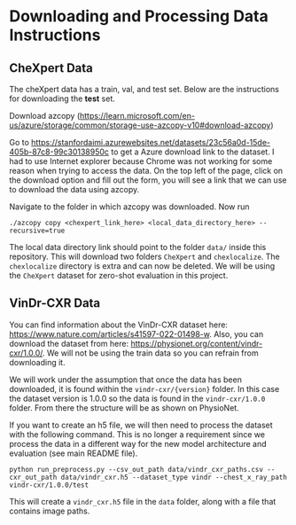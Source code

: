 # Downloading and Processing Data Instructions

## CheXpert Data

The cheXpert data has a train, val, and test set. Below are the instructions for downloading the **test** set.

Download azcopy (https://learn.microsoft.com/en-us/azure/storage/common/storage-use-azcopy-v10#download-azcopy)

Go to https://stanfordaimi.azurewebsites.net/datasets/23c56a0d-15de-405b-87c8-99c30138950c to get a Azure download link to the dataset. I had to use Internet explorer because Chrome was not working for some reason when trying to access the data. On the top left of the page, click on the download option and fill out the form, you will see a link that we can use to download the data using azcopy.

Navigate to the folder in which azcopy was downloaded. Now run

```
./azcopy copy <chexpert_link_here> <local_data_directory_here> --recursive=true
```

The local data directory link should point to the folder `data/` inside this repository. This will download two folders `CheXpert` and `chexlocalize`. The `chexlocalize` directory is extra and can now be deleted. We will be using the `CheXpert` dataset for zero-shot evaluation in this project.

## VinDr-CXR Data

You can find information about the VinDr-CXR dataset here: https://www.nature.com/articles/s41597-022-01498-w. Also, you can download the dataset from here: https://physionet.org/content/vindr-cxr/1.0.0/. We will not be using the train data so you can refrain from downloading it. 

We will work under the assumption that once the data has been downloaded, it is found within the `vindr-cxr/{version}` folder. In this case the dataset version is 1.0.0 so the data is found in the `vindr-cxr/1.0.0` folder. From there the structure will be as shown on PhysioNet.

If you want to create an h5 file, we will then need to process the dataset with the following command. This is no longer a requirement since we process the data in a different way for the new model architecture and evaluation (see main README file).

```
python run_preprocess.py --csv_out_path data/vindr_cxr_paths.csv --cxr_out_path data/vindr_cxr.h5 --dataset_type vindr --chest_x_ray_path vindr-cxr/1.0.0/test
```

This will create a `vindr_cxr.h5` file in the `data` folder, along with a file that contains image paths.
